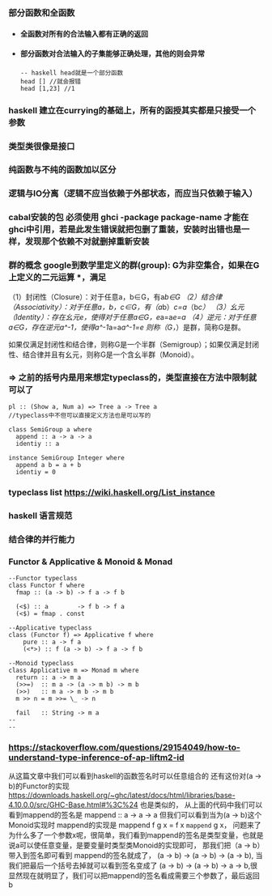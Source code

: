 ### 部分函数和全函数
  * #### 全函数对所有的合法输入都有正确的返回
  * #### 部分函数对合法输入的子集能够正确处理，其他的则会异常
    ```
    -- haskell head就是一个部分函数
    head [] //就会报错
    head [1,23] //1
    ```
### haskell 建立在currying的基础上，所有的函授其实都是只接受一个参数

### 类型类很像是接口

### 纯函数与不纯的函数加以区分

### 逻辑与IO分离（逻辑不应当依赖于外部状态，而应当只依赖于输入）

### cabal安装的包 必须使用 ghci -package package-name 才能在ghci中引用，若是此发生错误就把包删了重装，安装时出错也是一样，发现那个依赖不对就删掉重新安装


### 群的概念 google到数学里定义的群(group): G为非空集合，如果在G上定义的二元运算 *，满足

（1）封闭性（Closure）：对于任意a，b∈G，有a*b∈G
（2）结合律（Associativity）：对于任意a，b，c∈G，有（a*b）*c=a*（b*c）
（3）幺元 （Identity）：存在幺元e，使得对于任意a∈G，e*a=a*e=a
（4）逆元：对于任意a∈G，存在逆元a^-1，使得a^-1*a=a*a^-1=e
则称（G，*）是群，简称G是群。

如果仅满足封闭性和结合律，则称G是一个半群（Semigroup）；如果仅满足封闭性、结合律并且有幺元，则称G是一个含幺半群（Monoid）。

### => 之前的括号内是用来想定typeclass的，类型直接在方法中限制就可以了
```
pl :: (Show a, Num a) => Tree a -> Tree a
//typeclass中不但可以直接定义方法也是可以写的

class SemiGroup a where
  append :: a -> a -> a
  identiy :: a

instance SemiGroup Integer where
  append a b = a + b
  identiy = 0
```

### typeclass list https://wiki.haskell.org/List_instance

### haskell 语言规范 

### 结合律的并行能力

### Functor & Applicative & Monoid & Monad
```
--Functor typeclass
class Functor f where
  fmap :: (a -> b) -> f a -> f b
 
  (<$) :: a        -> f b -> f a
  (<$) = fmap . const

--Applicative typeclass
class (Functor f) => Applicative f where  
    pure :: a -> f a  
    (<*>) :: f (a -> b) -> f a -> f b

--Monoid typeclass
class Applicative m => Monad m where
  return :: a -> m a
  (>>=)  :: m a -> (a -> m b) -> m b
  (>>)   :: m a -> m b -> m b
  m >> n = m >>= \_ -> n
 
  fail   :: String -> m a 
--
--

```

### https://stackoverflow.com/questions/29154049/how-to-understand-type-inference-of-ap-liftm2-id
从这篇文章中我们可以看到haskell的函数签名时可以任意组合的
还有这份对(a -> b)的Functor的实现 https://downloads.haskell.org/~ghc/latest/docs/html/libraries/base-4.10.0.0/src/GHC-Base.html#%3C%24
也是类似的， 从上面的代码中我们可以看到mappend的签名是 mappend :: a -> a -> a
但我们可以看到当为(a -> b)这个Monoid实现时 mappend的实现是
mappend f g x = f x `mappend` g x， 问题来了为什么多了一个参数x呢，很简单，我们看到mappend的签名是类型变量，也就是说a可以使任意变量，是要变量时类型类Monoid的实现即可， 那我们把（a -> b）带入到签名即可看到 mappend的签名就成了， (a -> b) -> (a -> b) -> (a -> b), 当我们把最后一个括号去掉就可以看到签名变成了 (a -> b) -> (a -> b) -> a -> b,很显然现在就明显了，我们可以把mappend的签名看成需要三个参数了，最后返回b